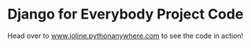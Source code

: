 # Django for Everybody Project Code
Head over to www.joline.pythonanywhere.com to see the code in action!
